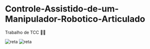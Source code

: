 # Controle-Assistido-de-um-Manipulador-Robotico-Articulado
 Trabalho de TCC
 :man_technologist:
 
 ![reta](https://github.com/henriquelongatti/Controle-Assistido-de-um-Manipulador-Robotico-Articulado/tree/main/gifs/reta.gif)
![reta](https://user-images.githubusercontent.com/66328641/153867932-c1eddeb0-6b26-420b-b8b3-ab13618df429.gif)
